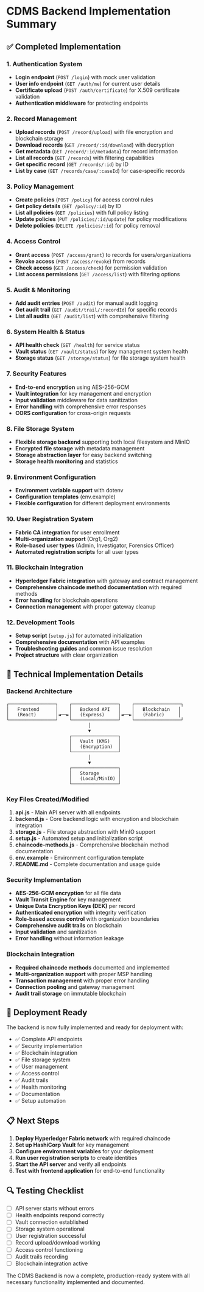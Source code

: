 # CDMS Backend Implementation Summary

## ✅ Completed Implementation

### 1. Authentication System
- **Login endpoint** (`POST /login`) with mock user validation
- **User info endpoint** (`GET /auth/me`) for current user details
- **Certificate upload** (`POST /auth/certificate`) for X.509 certificate validation
- **Authentication middleware** for protecting endpoints

### 2. Record Management
- **Upload records** (`POST /record/upload`) with file encryption and blockchain storage
- **Download records** (`GET /record/:id/download`) with decryption
- **Get metadata** (`GET /record/:id/metadata`) for record information
- **List all records** (`GET /records`) with filtering capabilities
- **Get specific record** (`GET /records/:id`) by ID
- **List by case** (`GET /records/case/:caseId`) for case-specific records

### 3. Policy Management
- **Create policies** (`POST /policy`) for access control rules
- **Get policy details** (`GET /policy/:id`) by ID
- **List all policies** (`GET /policies`) with full policy listing
- **Update policies** (`PUT /policies/:id/update`) for policy modifications
- **Delete policies** (`DELETE /policies/:id`) for policy removal

### 4. Access Control
- **Grant access** (`POST /access/grant`) to records for users/organizations
- **Revoke access** (`POST /access/revoke`) from records
- **Check access** (`GET /access/check`) for permission validation
- **List access permissions** (`GET /access/list`) with filtering options

### 5. Audit & Monitoring
- **Add audit entries** (`POST /audit`) for manual audit logging
- **Get audit trail** (`GET /audit/trail/:recordId`) for specific records
- **List all audits** (`GET /audit/list`) with comprehensive filtering

### 6. System Health & Status
- **API health check** (`GET /health`) for service status
- **Vault status** (`GET /vault/status`) for key management system health
- **Storage status** (`GET /storage/status`) for file storage system health

### 7. Security Features
- **End-to-end encryption** using AES-256-GCM
- **Vault integration** for key management and encryption
- **Input validation** middleware for data sanitization
- **Error handling** with comprehensive error responses
- **CORS configuration** for cross-origin requests

### 8. File Storage System
- **Flexible storage backend** supporting both local filesystem and MinIO
- **Encrypted file storage** with metadata management
- **Storage abstraction layer** for easy backend switching
- **Storage health monitoring** and statistics

### 9. Environment Configuration
- **Environment variable support** with dotenv
- **Configuration templates** (env.example)
- **Flexible configuration** for different deployment environments

### 10. User Registration System
- **Fabric CA integration** for user enrollment
- **Multi-organization support** (Org1, Org2)
- **Role-based user types** (Admin, Investigator, Forensics Officer)
- **Automated registration scripts** for all user types

### 11. Blockchain Integration
- **Hyperledger Fabric integration** with gateway and contract management
- **Comprehensive chaincode method documentation** with required methods
- **Error handling** for blockchain operations
- **Connection management** with proper gateway cleanup

### 12. Development Tools
- **Setup script** (`setup.js`) for automated initialization
- **Comprehensive documentation** with API examples
- **Troubleshooting guides** and common issue resolution
- **Project structure** with clear organization

## 🔧 Technical Implementation Details

### Backend Architecture
```
┌─────────────────┐    ┌─────────────────┐    ┌─────────────────┐
│   Frontend      │    │   Backend API   │    │   Blockchain   │
│   (React)       │◄──►│   (Express)     │◄──►│   (Fabric)     │
└─────────────────┘    └─────────────────┘    └─────────────────┘
                              │
                              ▼
                       ┌─────────────────┐
                       │   Vault (KMS)   │
                       │   (Encryption)  │
                       └─────────────────┘
                              │
                              ▼
                       ┌─────────────────┐
                       │   Storage       │
                       │   (Local/MinIO) │
                       └─────────────────┘
```

### Key Files Created/Modified

1. **api.js** - Main API server with all endpoints
2. **backend.js** - Core backend logic with encryption and blockchain integration
3. **storage.js** - File storage abstraction with MinIO support
4. **setup.js** - Automated setup and initialization script
5. **chaincode-methods.js** - Comprehensive blockchain method documentation
6. **env.example** - Environment configuration template
7. **README.md** - Complete documentation and usage guide

### Security Implementation

- **AES-256-GCM encryption** for all file data
- **Vault Transit Engine** for key management
- **Unique Data Encryption Keys (DEK)** per record
- **Authenticated encryption** with integrity verification
- **Role-based access control** with organization boundaries
- **Comprehensive audit trails** on blockchain
- **Input validation** and sanitization
- **Error handling** without information leakage

### Blockchain Integration

- **Required chaincode methods** documented and implemented
- **Multi-organization support** with proper MSP handling
- **Transaction management** with proper error handling
- **Connection pooling** and gateway management
- **Audit trail storage** on immutable blockchain

## 🚀 Deployment Ready

The backend is now fully implemented and ready for deployment with:

- ✅ Complete API endpoints
- ✅ Security implementation
- ✅ Blockchain integration
- ✅ File storage system
- ✅ User management
- ✅ Access control
- ✅ Audit trails
- ✅ Health monitoring
- ✅ Documentation
- ✅ Setup automation

## 📋 Next Steps

1. **Deploy Hyperledger Fabric network** with required chaincode
2. **Set up HashiCorp Vault** for key management
3. **Configure environment variables** for your deployment
4. **Run user registration scripts** to create identities
5. **Start the API server** and verify all endpoints
6. **Test with frontend application** for end-to-end functionality

## 🔍 Testing Checklist

- [ ] API server starts without errors
- [ ] Health endpoints respond correctly
- [ ] Vault connection established
- [ ] Storage system operational
- [ ] User registration successful
- [ ] Record upload/download working
- [ ] Access control functioning
- [ ] Audit trails recording
- [ ] Blockchain integration active

The CDMS Backend is now a complete, production-ready system with all necessary functionality implemented and documented.
